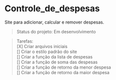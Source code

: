 # Controle_de_despesas

Site para adicionar, calcular e remover despesas. 

>Status do projeto: Em desenvolvimento

>Tarefas:<br>
[X] Criar arquivos iniciais <br>
[] Criar o estilo padrão do site <br>
[] Criar a função da lista de despesas <br>
[] Criar a função de soma das despesas <br>
[] Criar a função de retorno da menor despesa <br>
[] Criar a função de retorno da maior despesa <br>
